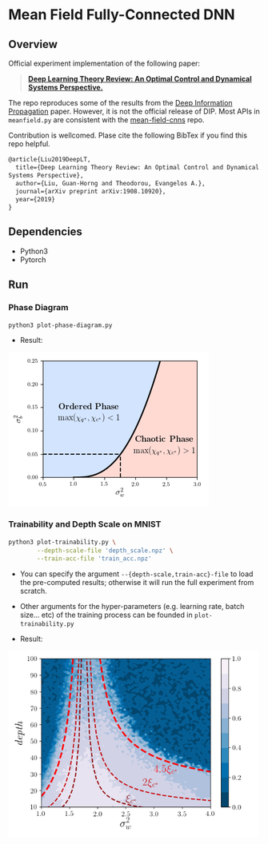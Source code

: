 # Mean Field Fully-Connected DNN

## Overview
Official experiment implementation of the following paper:
> [**Deep Learning Theory Review: An Optimal Control and Dynamical Systems Perspective.**](https://arxiv.org/pdf/1908.10920.pdf)

<!-- by Guan-Horng Liu and  Evangelos A. Theodorou,  -->
The repo reproduces some of the results from the [Deep Information Propagation](https://arxiv.org/pdf/1611.01232.pdf) paper. However, it is not the official release of DIP. Most APIs in `meanfield.py` are consistent with the [mean-field-cnns](https://github.com/brain-research/mean-field-cnns) repo.

Contribution is wellcomed. Plase cite the following BibTex if you find this repo helpful.

```
@article{Liu2019DeepLT,
  title={Deep Learning Theory Review: An Optimal Control and Dynamical Systems Perspective},
  author={Liu, Guan-Horng and Theodorou, Evangelos A.},
  journal={arXiv preprint arXiv:1908.10920},
  year={2019}
}
```

## Dependencies

- Python3
- Pytorch

## Run
### Phase Diagram
``` bash
python3 plot-phase-diagram.py
```
- Result:

![](fig/phase_diagram.png)

### Trainability and Depth Scale on MNIST
``` bash
python3 plot-trainability.py \
        --depth-scale-file 'depth_scale.npz' \
        --train-acc-file 'train_acc.npz'
```
- You can specify the argument `--{depth-scale,train-acc}-file` to load the pre-computed results; otherwise it will run the full experiment from scratch. 
- Other arguments for the hyper-parameters (e.g. learning rate, batch size... etc) of the training process can be founded in `plot-trainability.py`

- Result:
<img src="fig/trainability.png" alt="drawing" width="500"/>

